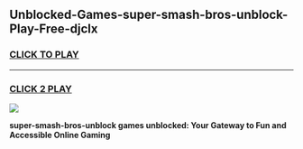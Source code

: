 
## Unblocked-Games-super-smash-bros-unblock-Play-Free-djclx
<h3>
<a href="https://premium76.site?title=super-smash-bros-unblock&ref=10A">CLICK TO PLAY</a></h3>
<hr>

<h3>
<a href="https://premium76.site?title=super-smash-bros-unblock&ref=10A">CLICK 2 PLAY</a>
  
</h3>

<a href="https://premium76.site?title=super-smash-bros-unblock&ref=10A"><img src="https://clearcache.store/games.png"></a>


**super-smash-bros-unblock games unblocked: Your Gateway to Fun and Accessible Online Gaming**
